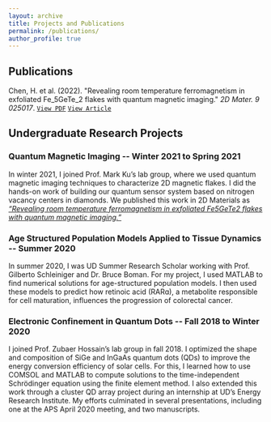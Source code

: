 ```yaml
---
layout: archive
title: Projects and Publications 
permalink: /publications/
author_profile: true
---
```

## Publications 
Chen, H. et al. (2022). &quot;Revealing room temperature ferromagnetism in exfoliated Fe_5GeTe_2 flakes with quantum magnetic imaging.&quot; <i>2D Mater. 9 025017</i>. [`View PDF`](http://mmayako.github.io/files/revealing-room-temp.pdf)     [`View Article`](https://iopscience.iop.org/article/10.1088/2053-1583/ac57a9)


## Undergraduate Research Projects
### Quantum Magnetic Imaging -- Winter 2021 to Spring 2021
In winter 2021, I joined Prof. Mark Ku’s lab group, where we used quantum magnetic imaging techniques to characterize 2D magnetic flakes. I did the hands-on work of building our quantum sensor system based on nitrogen vacancy centers in diamonds. We published this work in 2D Materials as [_“Revealing room temperature ferromagnetism in exfoliated Fe5GeTe2 flakes with quantum magnetic imaging.”_](http://mmayako.github.io/files/revealing-room-temp.pdf) 

### Age Structured Population Models Applied to Tissue Dynamics -- Summer 2020
In summer 2020, I was UD Summer Research Scholar working with Prof. Gilberto Schleiniger and Dr. Bruce Boman. For my project, I used MATLAB to find numerical solutions for age-structured population models. I then used these models to predict how retinoic acid (RARɑ), a metabolite responsible for cell maturation, influences the progression of colorectal cancer.


### Electronic Confinement in Quantum Dots -- Fall 2018 to Winter 2020
I joined Prof. Zubaer Hossain’s lab group in fall 2018. I optimized the shape and composition of SiGe and InGaAs quantum dots (QDs) to improve the energy conversion efficiency of solar cells. For this, I learned how to use COMSOL and MATLAB to compute solutions to the time-independent Schrödinger equation using the finite element method. I also extended this work through a cluster QD array project during an internship at UD’s Energy Research Institute. My efforts culminated in several presentations, including one at the APS April 2020 meeting, and two manuscripts.

